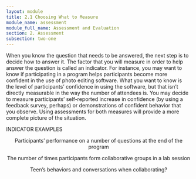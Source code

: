 ```yaml
---
layout: module
title: 2.1 Choosing What to Measure
module_name: assessment
module_full_name: Assessment and Evaluation
section: 2. Assessment
subsection: two-one
---
```


When you know the question that needs to be answered, the next step is to decide how to answer it. The factor that you will measure in order to help answer the question is called an indicator. For instance, you may want to know if participating in a program helps participants become more confident in the use of photo editing software. What you want to know is the level of participants’ confidence in using the software, but that isn’t directly measurable in the way the number of attendees is. You may decide to measure participants’ self-reported increase in confidence (by using a feedback survey, perhaps) or demonstrations of confident behavior that you observe. Using assessments for both measures will provide a more complete picture of the situation.  

<div class="case_study_box">  

<p>INDICATOR EXAMPLES</p> 

<p style="text-align:center">Participants’ performance on a number of questions at the end of the program</p>
<p style="text-align:center">The number of times participants form collaborative groups in a lab session</p>
<p style="text-align:center">Teen’s behaviors and conversations when collaborating?</p>

</div> 
